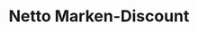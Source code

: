 ---
title: "Netto Marken-Discount"
url: /bad-neustadt-an-der-saale/netto-marken-discount/
shop: Supermarkt
---